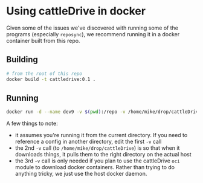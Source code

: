 # Using cattleDrive in docker
Given some of the issues we've discovered with running some of the programs (especially `reposync`), we recommend running it in a docker container built from this repo.

## Building
```bash
# from the root of this repo
docker build -t cattledrive:0.1 .
```

## Running

```bash
docker run -d --name dev9 -v $(pwd):/repo -v /home/mike/drop/cattleDrive:/home/mike/drop/cattleDrive -v /var/run/docker.sock:/var/run/docker.sock cattledrive:0.1 cattleDrive /repo/config.yml
```
A few things to note:
- it assumes you're running it from the current directory.  If you need to reference a config in another directory, edit the first `-v` call
- the 2nd `-v` call (to `/home/mike/drop/cattleDrive`) is so that when it downloads things, it pulls them to the right directory on the actual host
- the 3rd `-v` call is only needed if you plan to use the cattleDrive `oci` module to download docker containers.  Rather than trying to do anything tricky, we just use the host docker daemon.